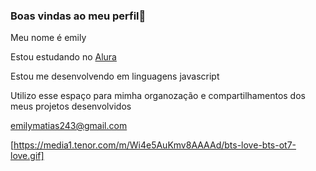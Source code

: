 ### Boas vindas ao meu perfil💜 
Meu nome é emily

Estou estudando no [Alura](https://cursos.alura.com.br/course/repositorio-digital-compartilhar-seus-projetos/task/145223)

Estou me desenvolvendo em linguagens javascript

Utilizo esse espaço para mimha organozação e compartilhamentos dos meus projetos desenvolvidos 

emilymatias243@gmail.com

[https://media1.tenor.com/m/Wi4e5AuKmv8AAAAd/bts-love-bts-ot7-love.gif]

